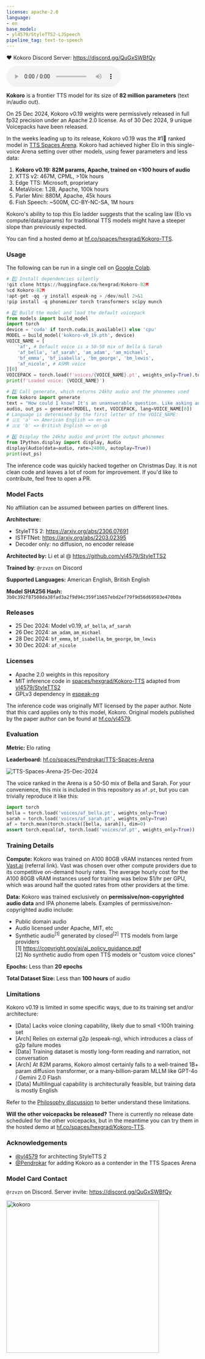 ```yaml
---
license: apache-2.0
language:
- en
base_model:
- yl4579/StyleTTS2-LJSpeech
pipeline_tag: text-to-speech
---
```

❤️ Kokoro Discord Server: https://discord.gg/QuGxSWBfQy

<audio controls><source src="https://huggingface.co/hexgrad/Kokoro-82M/resolve/main/demo/HEARME.wav" type="audio/wav"></audio>

**Kokoro** is a frontier TTS model for its size of **82 million parameters** (text in/audio out).

On 25 Dec 2024, Kokoro v0.19 weights were permissively released in full fp32 precision under an Apache 2.0 license. As of 30 Dec 2024, 9 unique Voicepacks have been released.

In the weeks leading up to its release, Kokoro v0.19 was the #1🥇 ranked model in [TTS Spaces Arena](https://huggingface.co/hexgrad/Kokoro-82M#evaluation). Kokoro had achieved higher Elo in this single-voice Arena setting over other models, using fewer parameters and less data:
1. **Kokoro v0.19: 82M params, Apache, trained on <100 hours of audio**
2. XTTS v2: 467M, CPML, >10k hours
3. Edge TTS: Microsoft, proprietary
4. MetaVoice: 1.2B, Apache, 100k hours
5. Parler Mini: 880M, Apache, 45k hours
6. Fish Speech: ~500M, CC-BY-NC-SA, 1M hours

Kokoro's ability to top this Elo ladder suggests that the scaling law (Elo vs compute/data/params) for traditional TTS models might have a steeper slope than previously expected.

You can find a hosted demo at [hf.co/spaces/hexgrad/Kokoro-TTS](https://huggingface.co/spaces/hexgrad/Kokoro-TTS).

### Usage

The following can be run in a single cell on [Google Colab](https://colab.research.google.com/).
```py
# 1️⃣ Install dependencies silently
!git clone https://huggingface.co/hexgrad/Kokoro-82M
%cd Kokoro-82M
!apt-get -qq -y install espeak-ng > /dev/null 2>&1
!pip install -q phonemizer torch transformers scipy munch

# 2️⃣ Build the model and load the default voicepack
from models import build_model
import torch
device = 'cuda' if torch.cuda.is_available() else 'cpu'
MODEL = build_model('kokoro-v0_19.pth', device)
VOICE_NAME = [
    'af', # Default voice is a 50-50 mix of Bella & Sarah
    'af_bella', 'af_sarah', 'am_adam', 'am_michael',
    'bf_emma', 'bf_isabella', 'bm_george', 'bm_lewis',
    'af_nicole', # ASMR voice
][0]
VOICEPACK = torch.load(f'voices/{VOICE_NAME}.pt', weights_only=True).to(device)
print(f'Loaded voice: {VOICE_NAME}')

# 3️⃣ Call generate, which returns 24khz audio and the phonemes used
from kokoro import generate
text = "How could I know? It's an unanswerable question. Like asking an unborn child if they'll lead a good life. They haven't even been born."
audio, out_ps = generate(MODEL, text, VOICEPACK, lang=VOICE_NAME[0])
# Language is determined by the first letter of the VOICE_NAME:
# 🇺🇸 'a' => American English => en-us
# 🇬🇧 'b' => British English => en-gb

# 4️⃣ Display the 24khz audio and print the output phonemes
from IPython.display import display, Audio
display(Audio(data=audio, rate=24000, autoplay=True))
print(out_ps)
```
The inference code was quickly hacked together on Christmas Day. It is not clean code and leaves a lot of room for improvement. If you'd like to contribute, feel free to open a PR.

### Model Facts

No affiliation can be assumed between parties on different lines.

**Architecture:**
- StyleTTS 2: https://arxiv.org/abs/2306.07691
- ISTFTNet: https://arxiv.org/abs/2203.02395
- Decoder only: no diffusion, no encoder release

**Architected by:** Li et al @ https://github.com/yl4579/StyleTTS2

**Trained by**: `@rzvzn` on Discord

**Supported Languages:** American English, British English

**Model SHA256 Hash:** `3b0c392f87508da38fad3a2f9d94c359f1b657ebd2ef79f9d56d69503e470b0a`

### Releases
- 25 Dec 2024: Model v0.19, `af_bella`, `af_sarah`
- 26 Dec 2024: `am_adam`, `am_michael`
- 28 Dec 2024: `bf_emma`, `bf_isabella`, `bm_george`, `bm_lewis`
- 30 Dec 2024: `af_nicole`

### Licenses
- Apache 2.0 weights in this repository
- MIT inference code in [spaces/hexgrad/Kokoro-TTS](https://huggingface.co/spaces/hexgrad/Kokoro-TTS) adapted from [yl4579/StyleTTS2](https://github.com/yl4579/StyleTTS2)
- GPLv3 dependency in [espeak-ng](https://github.com/espeak-ng/espeak-ng)

The inference code was originally MIT licensed by the paper author. Note that this card applies only to this model, Kokoro. Original models published by the paper author can be found at [hf.co/yl4579](https://huggingface.co/yl4579).

### Evaluation

**Metric:** Elo rating

**Leaderboard:** [hf.co/spaces/Pendrokar/TTS-Spaces-Arena](https://huggingface.co/spaces/Pendrokar/TTS-Spaces-Arena)

![TTS-Spaces-Arena-25-Dec-2024](demo/TTS-Spaces-Arena-25-Dec-2024.png)

The voice ranked in the Arena is a 50-50 mix of Bella and Sarah. For your convenience, this mix is included in this repository as `af.pt`, but you can trivially reproduce it like this:

```py
import torch
bella = torch.load('voices/af_bella.pt', weights_only=True)
sarah = torch.load('voices/af_sarah.pt', weights_only=True)
af = torch.mean(torch.stack([bella, sarah]), dim=0)
assert torch.equal(af, torch.load('voices/af.pt', weights_only=True))
```

### Training Details

**Compute:** Kokoro was trained on A100 80GB vRAM instances rented from [Vast.ai](https://cloud.vast.ai/?ref_id=79907) (referral link). Vast was chosen over other compute providers due to its competitive on-demand hourly rates. The average hourly cost for the A100 80GB vRAM instances used for training was below $1/hr per GPU, which was around half the quoted rates from other providers at the time.

**Data:** Kokoro was trained exclusively on **permissive/non-copyrighted audio data** and IPA phoneme labels. Examples of permissive/non-copyrighted audio include:
- Public domain audio
- Audio licensed under Apache, MIT, etc
- Synthetic audio<sup>[1]</sup> generated by closed<sup>[2]</sup> TTS models from large providers<br/>
[1] https://copyright.gov/ai/ai_policy_guidance.pdf<br/>
[2] No synthetic audio from open TTS models or "custom voice clones"

**Epochs:** Less than **20 epochs**

**Total Dataset Size:** Less than **100 hours** of audio

### Limitations

Kokoro v0.19 is limited in some specific ways, due to its training set and/or architecture:
- [Data] Lacks voice cloning capability, likely due to small <100h training set
- [Arch] Relies on external g2p (espeak-ng), which introduces a class of g2p failure modes
- [Data] Training dataset is mostly long-form reading and narration, not conversation
- [Arch] At 82M params, Kokoro almost certainly falls to a well-trained 1B+ param diffusion transformer, or a many-billion-param MLLM like GPT-4o / Gemini 2.0 Flash
- [Data] Multilingual capability is architecturally feasible, but training data is mostly English

Refer to the [Philosophy discussion](https://huggingface.co/hexgrad/Kokoro-82M/discussions/5) to better understand these limitations.

**Will the other voicepacks be released?** There is currently no release date scheduled for the other voicepacks, but in the meantime you can try them in the hosted demo at [hf.co/spaces/hexgrad/Kokoro-TTS](https://huggingface.co/spaces/hexgrad/Kokoro-TTS).

### Acknowledgements
- [@yl4579](https://huggingface.co/yl4579) for architecting StyleTTS 2
- [@Pendrokar](https://huggingface.co/Pendrokar) for adding Kokoro as a contender in the TTS Spaces Arena

### Model Card Contact

`@rzvzn` on Discord. Server invite: https://discord.gg/QuGxSWBfQy

<img src="https://static0.gamerantimages.com/wordpress/wp-content/uploads/2024/08/terminator-zero-41-1.jpg" width="400" alt="kokoro" />